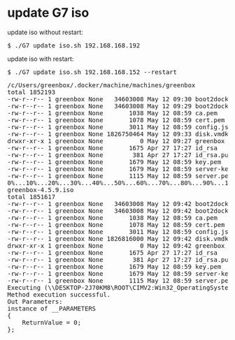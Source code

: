 # update G7 iso

update iso without restart:

<pre>
$ ./G7_update_iso.sh 192.168.168.192 
</pre>

update iso with restart:

<pre>
$ ./G7_update_iso.sh 192.168.168.152 --restart
</pre>

<pre>
/c/Users/greenbox/.docker/machine/machines/greenbox
total 1852193
-rw-r--r-- 1 greenbox None   34603008 May 12 09:30 boot2docker.iso
-rw-r--r-- 1 greenbox None   34603008 May 12 09:29 boot2docker.iso.orig
-rw-r--r-- 1 greenbox None       1038 May 12 08:59 ca.pem
-rw-r--r-- 1 greenbox None       1078 May 12 08:59 cert.pem
-rw-r--r-- 1 greenbox None       3011 May 12 08:59 config.json
-rw-r--r-- 1 greenbox None 1826750464 May 12 09:33 disk.vmdk
drwxr-xr-x 1 greenbox None          0 May 12 09:27 greenbox
-rw-r--r-- 1 greenbox None       1675 Apr 27 17:27 id_rsa
-rw-r--r-- 1 greenbox None        381 Apr 27 17:27 id_rsa.pub
-rw-r--r-- 1 greenbox None       1679 May 12 08:59 key.pem
-rw-r--r-- 1 greenbox None       1679 May 12 08:59 server-key.pem
-rw-r--r-- 1 greenbox None       1115 May 12 08:59 server.pem
0%...10%...20%...30%...40%...50%...60%...70%...80%...90%...100%
greenbox-4.5.9.iso                                                                                                                 100%   33MB   2.8MB/s   00:11    
total 1851617
-rw-r--r-- 1 greenbox None   34603008 May 12 09:42 boot2docker.iso
-rw-r--r-- 1 greenbox None   34603008 May 12 09:42 boot2docker.iso.orig
-rw-r--r-- 1 greenbox None       1038 May 12 08:59 ca.pem
-rw-r--r-- 1 greenbox None       1078 May 12 08:59 cert.pem
-rw-r--r-- 1 greenbox None       3011 May 12 08:59 config.json
-rw-r--r-- 1 greenbox None 1826816000 May 12 09:42 disk.vmdk
drwxr-xr-x 1 greenbox None          0 May 12 09:42 greenbox
-rw-r--r-- 1 greenbox None       1675 Apr 27 17:27 id_rsa
-rw-r--r-- 1 greenbox None        381 Apr 27 17:27 id_rsa.pub
-rw-r--r-- 1 greenbox None       1679 May 12 08:59 key.pem
-rw-r--r-- 1 greenbox None       1679 May 12 08:59 server-key.pem
-rw-r--r-- 1 greenbox None       1115 May 12 08:59 server.pem
Executing (\\DESKTOP-2J70KM8\ROOT\CIMV2:Win32_OperatingSystem=@)->Reboot()
Method execution successful.
Out Parameters:
instance of __PARAMETERS
{
	ReturnValue = 0;
};
</pre>


